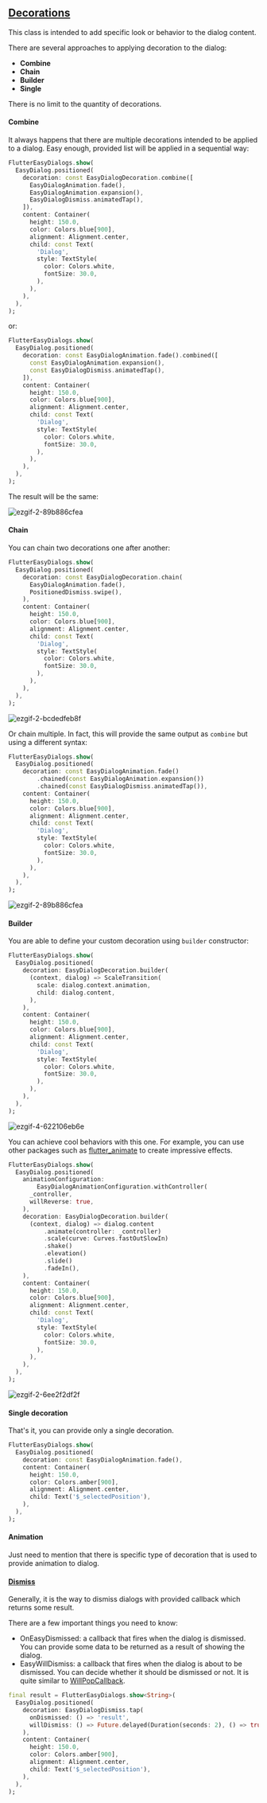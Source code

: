 ## [Decorations](https://pub.dev/documentation/flutter_easy_dialogs/latest/flutter_easy_dialogs/EasyDialogDecoration-class.html)

This class is intended to add specific look or behavior to the dialog content.

There are several approaches to applying decoration to the dialog:

- **Combine**
- **Chain**
- **Builder**
- **Single**

There is no limit to the quantity of decorations.

#### Combine
It always happens that there are multiple decorations intended to be applied to a dialog. Easy enough, provided list will be applied in a sequential way:

```dart
FlutterEasyDialogs.show(
  EasyDialog.positioned(
    decoration: const EasyDialogDecoration.combine([
      EasyDialogAnimation.fade(),
      EasyDialogAnimation.expansion(),
      EasyDialogDismiss.animatedTap(),
    ]),
    content: Container(
      height: 150.0,
      color: Colors.blue[900],
      alignment: Alignment.center,
      child: const Text(
        'Dialog',
        style: TextStyle(
          color: Colors.white,
          fontSize: 30.0,
        ),
      ),
    ),
  ),
);
```
or:
```dart
FlutterEasyDialogs.show(
  EasyDialog.positioned(
    decoration: const EasyDialogAnimation.fade().combined([
      const EasyDialogAnimation.expansion(),
      const EasyDialogDismiss.animatedTap(),
    ]),
    content: Container(
      height: 150.0,
      color: Colors.blue[900],
      alignment: Alignment.center,
      child: const Text(
        'Dialog',
        style: TextStyle(
          color: Colors.white,
          fontSize: 30.0,
        ),
      ),
    ),
  ),
);
```
The result will be the same:

![ezgif-2-89b886cfea](https://github.com/feduke-nukem/flutter_easy_dialogs/assets/72284940/7b019125-64b1-4a7d-909a-2040d467a585)

#### Chain
You can chain two decorations one after another:

```dart
FlutterEasyDialogs.show(
  EasyDialog.positioned(
    decoration: const EasyDialogDecoration.chain(
      EasyDialogAnimation.fade(),
      PositionedDismiss.swipe(),
    ),
    content: Container(
      height: 150.0,
      color: Colors.blue[900],
      alignment: Alignment.center,
      child: const Text(
        'Dialog',
        style: TextStyle(
          color: Colors.white,
          fontSize: 30.0,
        ),
      ),
    ),
  ),
);
```

![ezgif-2-bcdedfeb8f](https://github.com/feduke-nukem/flutter_easy_dialogs/assets/72284940/ff70ba46-0339-4062-a938-8473f9f05562)


Or chain multiple. In fact, this will provide the same output as `combine` but using a different syntax:

```dart
FlutterEasyDialogs.show(
  EasyDialog.positioned(
    decoration: const EasyDialogAnimation.fade()
        .chained(const EasyDialogAnimation.expansion())
        .chained(const EasyDialogDismiss.animatedTap()),
    content: Container(
      height: 150.0,
      color: Colors.blue[900],
      alignment: Alignment.center,
      child: const Text(
        'Dialog',
        style: TextStyle(
          color: Colors.white,
          fontSize: 30.0,
        ),
      ),
    ),
  ),
);
```

![ezgif-2-89b886cfea](https://github.com/feduke-nukem/flutter_easy_dialogs/assets/72284940/7b019125-64b1-4a7d-909a-2040d467a585)

#### Builder
You are able to define your custom decoration using `builder` constructor:

```dart
FlutterEasyDialogs.show(
  EasyDialog.positioned(
    decoration: EasyDialogDecoration.builder(
      (context, dialog) => ScaleTransition(
        scale: dialog.context.animation,
        child: dialog.content,
      ),
    ),
    content: Container(
      height: 150.0,
      color: Colors.blue[900],
      alignment: Alignment.center,
      child: const Text(
        'Dialog',
        style: TextStyle(
          color: Colors.white,
          fontSize: 30.0,
        ),
      ),
    ),
  ),
);
```

![ezgif-4-622106eb6e](https://github.com/feduke-nukem/flutter_easy_dialogs/assets/72284940/7a816a8e-6b8c-4227-b331-1d58a5ed0d9c)


You can achieve cool behaviors with this one. For example, you can use other packages such as [flutter_animate](https://pub.dev/packages/flutter_animate) to create impressive effects.

```dart
FlutterEasyDialogs.show(
  EasyDialog.positioned(
    animationConfiguration:
        EasyDialogAnimationConfiguration.withController(
      _controller,
      willReverse: true,
    ),
    decoration: EasyDialogDecoration.builder(
      (context, dialog) => dialog.content
          .animate(controller: _controller)
          .scale(curve: Curves.fastOutSlowIn)
          .shake()
          .elevation()
          .slide()
          .fadeIn(),
    ),
    content: Container(
      height: 150.0,
      color: Colors.blue[900],
      alignment: Alignment.center,
      child: const Text(
        'Dialog',
        style: TextStyle(
          color: Colors.white,
          fontSize: 30.0,
        ),
      ),
    ),
  ),
);
```

![ezgif-2-6ee2f2df2f](https://github.com/feduke-nukem/flutter_easy_dialogs/assets/72284940/d3b96e2a-c86e-41ed-b1c8-c5a6ece7cd8c)

#### Single decoration
That's it, you can provide only a single decoration.

```dart
FlutterEasyDialogs.show(
  EasyDialog.positioned(
    decoration: const EasyDialogAnimation.fade(),
    content: Container(
      height: 150.0,
      color: Colors.amber[900],
      alignment: Alignment.center,
      child: Text('$_selectedPosition'),
    ),
  ),
);
```

#### Animation
Just need to mention that there is specific type of decoration that is used to provide animation to dialog.

#### [Dismiss][dismiss]
Generally, it is the way to dismiss dialogs with provided callback which returns some result.

There are a few important things you need to know:
- OnEasyDismissed: a callback that fires when the dialog is dismissed. You can provide some data to be returned as a result of showing the dialog.
- EasyWillDismiss: a callback that fires when the dialog is about to be dismissed. You can decide whether it should be dismissed or not. It is quite similar to [WillPopCallback](https://api.flutter.dev/flutter/widgets/WillPopCallback.html).

```dart 
final result = FlutterEasyDialogs.show<String>(
  EasyDialog.positioned(
    decoration: EasyDialogDismiss.tap(
      onDismissed: () => 'result',
      willDismiss: () => Future.delayed(Duration(seconds: 2), () => true),
    ),
    content: Container(
      height: 150.0,
      color: Colors.amber[900],
      alignment: Alignment.center,
      child: Text('$_selectedPosition'),
    ),
  ),
);
```

<!-- Links -->
[dismiss]: https://pub.dev/documentation/flutter_easy_dialogs/latest/flutter_easy_dialogs/EasyDialogDismiss-class.html
